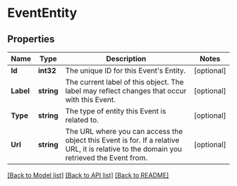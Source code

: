 # EventEntity

## Properties
Name | Type | Description | Notes
------------ | ------------- | ------------- | -------------
**Id** | **int32** | The unique ID for this Event&#39;s Entity. | [optional] 
**Label** | **string** | The current label of this object. The label may reflect changes that occur with this Event.  | [optional] 
**Type** | **string** | The type of entity this Event is related to.  | [optional] 
**Url** | **string** | The URL where you can access the object this Event is for. If a relative URL, it is relative to the domain you retrieved the Event from.  | [optional] 

[[Back to Model list]](../README.md#documentation-for-models) [[Back to API list]](../README.md#documentation-for-api-endpoints) [[Back to README]](../README.md)


